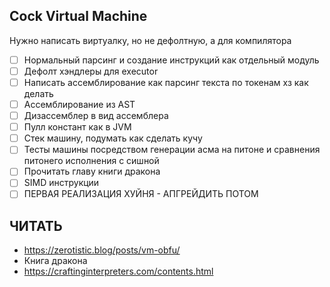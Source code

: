 ## Cock Virtual Machine

Нужно написать виртуалку, но не дефолтную, а для компилятора

- [ ] Нормальный парсинг и создание инструкций как отдельный модуль
- [ ] Дефолт хэндлеры для executor
- [ ] Написать ассемблирование как парсинг текста по токенам хз как делать
- [ ] Ассемблирование из AST
- [ ] Дизассемблер в вид ассемблера
- [ ] Пулл констант как в JVM
- [ ] Стек машину, подумать как сделать кучу
- [ ] Тесты машины посредством генерации асма на питоне и сравнения питонего исполнения с сишной
- [ ] Прочитать главу книги дракона
- [ ] SIMD инструкции
- [ ] ПЕРВАЯ РЕАЛИЗАЦИЯ ХУЙНЯ - АПГРЕЙДИТЬ ПОТОМ

## ЧИТАТЬ

- https://zerotistic.blog/posts/vm-obfu/
- Книга дракона
- https://craftinginterpreters.com/contents.html
